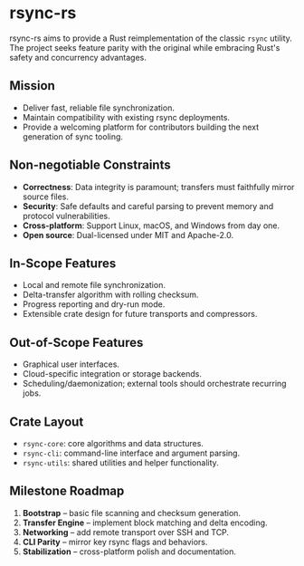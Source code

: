 # rsync-rs

rsync-rs aims to provide a Rust reimplementation of the classic `rsync` utility. The project seeks feature parity with the original while embracing Rust's safety and concurrency advantages.

## Mission
- Deliver fast, reliable file synchronization.
- Maintain compatibility with existing rsync deployments.
- Provide a welcoming platform for contributors building the next generation of sync tooling.

## Non-negotiable Constraints
- **Correctness**: Data integrity is paramount; transfers must faithfully mirror source files.
- **Security**: Safe defaults and careful parsing to prevent memory and protocol vulnerabilities.
- **Cross-platform**: Support Linux, macOS, and Windows from day one.
- **Open source**: Dual-licensed under MIT and Apache-2.0.

## In-Scope Features
- Local and remote file synchronization.
- Delta-transfer algorithm with rolling checksum.
- Progress reporting and dry-run mode.
- Extensible crate design for future transports and compressors.

## Out-of-Scope Features
- Graphical user interfaces.
- Cloud-specific integration or storage backends.
- Scheduling/daemonization; external tools should orchestrate recurring jobs.

## Crate Layout
- `rsync-core`: core algorithms and data structures.
- `rsync-cli`: command-line interface and argument parsing.
- `rsync-utils`: shared utilities and helper functionality.

## Milestone Roadmap
1. **Bootstrap** – basic file scanning and checksum generation.
2. **Transfer Engine** – implement block matching and delta encoding.
3. **Networking** – add remote transport over SSH and TCP.
4. **CLI Parity** – mirror key rsync flags and behaviors.
5. **Stabilization** – cross-platform polish and documentation.
